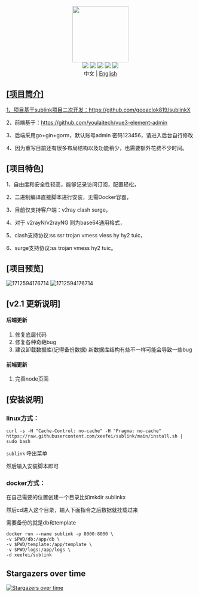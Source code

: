 <div align="center">
<img src="webs/src/assets/logo.png" width="150px" height="150px" />
</div>

<div align="center">
    <img src="https://img.shields.io/badge/Vue-5.0.8-brightgreen.svg"/>
    <img src="https://img.shields.io/badge/Go-1.22.0-green.svg"/>
    <img src="https://img.shields.io/badge/Element Plus-2.6.1-blue.svg"/>
    <img src="https://img.shields.io/badge/license-MIT-green.svg"/>
    <a href="https://t.me/XUI_CN" target="_blank">
        <img src="https://img.shields.io/badge/TG-交流群-orange.svg"/>
    </a>
    <div align="center"> 中文 | <a href="README.en-US.md">English</div>
</div>

## [项目简介]

1、项目基于sublink项目二次开发：https://github.com/gooaclok819/sublinkX

2、前端基于：https://github.com/youlaitech/vue3-element-admin

3、后端采用go+gin+gorm，默认账号admin 密码123456，请进入后台自行修改

4、因为重写目前还有很多布局结构以及功能稍少，也需要额外花费不少时间。

## [项目特色]

1、自由度和安全性较高，能够记录访问订阅，配置轻松，

2、二进制编译直接脚本进行安装，无需Docker容器，

3、目前仅支持客户端：v2ray clash surge，

4、对于 v2rayN/v2rayNG 则为base64通用格式，

5、clash支持协议:ss ssr trojan vmess vless hy hy2 tuic，

6、surge支持协议:ss trojan vmess hy2 tuic。

## [项目预览]

![1712594176714](webs/src/assets/1.png)
![1712594176714](webs/src/assets/2.png)

## [v2.1 更新说明]

#### 后端更新

1. 修复底层代码
2. 修复各种奇葩bug
3. 建议卸载数据库(记得备份数据) 新数据库结构有些不一样可能会导致一些bug

#### 前端更新

1. 完善node页面




## [安装说明]
### linux方式：
```
curl -s -H "Cache-Control: no-cache" -H "Pragma: no-cache" https://raw.githubusercontent.com/xeefei/sublink/main/install.sh | sudo bash
```

```sublink``` 呼出菜单

然后输入安装脚本即可

### docker方式：

在自己需要的位置创建一个目录比如mkdir sublinkx

然后cd进入这个目录，输入下面指令之后数据就挂载过来

需要备份的就是db和template
```
docker run --name sublink -p 8000:8000 \
-v $PWD/db:/app/db \
-v $PWD/template:/app/template \
-v $PWD/logs:/app/logs \
-d xeefei/sublink
```


## Stargazers over time
[![Stargazers over time](https://starchart.cc/xeefei/sublink.svg?variant=adaptive)](https://starchart.cc/xeefei/sublink)

